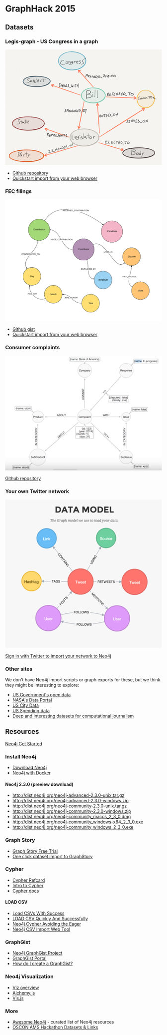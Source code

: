 # GraphHack 2015

## Datasets

### Legis-graph - US Congress in a graph

![](img/lg_datamodel.png)

* [Github repository](https://github.com/legis-graph/legis-graph)
* [Quickstart import from your web browser](http://johnymontana.github.io/LazyWebCypher/?file=https://raw.githubusercontent.com/legis-graph/legis-graph/master/quickstart/114/legis_graph_import_114.cypher)

### FEC filings

![](img/fec_datamodel.png)

* [Github gist](https://gist.github.com/johnymontana/fd3de5219e9a15e67fb7)
* [Quickstart import from your web browser](http://www.lyonwj.com/LazyWebCypher?file=https://gist.githubusercontent.com/johnymontana/fd3de5219e9a15e67fb7/raw/7f25d1f2b37a1811720b1d3339335a60b7c6e35f/FEC-2015.cql)

### Consumer complaints

![](img/cc_datamodel.png)

[Github repository](https://github.com/nicolewhite/neo4j-complaints)

### Your own Twitter network

![](img/twitter_datamodel.png)

[Sign in with Twitter to import your network to Neo4j](http://network.graphdemos.com/)

### Other sites

We don't have Neo4j import scripts or graph exports for these, but we think they might be interesting to explore:

* [US Government's open data](http://www.data.gov/)
* [NASA's Data Portal](https://data.nasa.gov/)
* [US City Data](http://us-city.census.okfn.org/)
* [US Spending data](https://www.usaspending.gov/Pages/default.aspx)
* [Deep and interesting datasets for computational journalism](http://cjlab.stanford.edu/2015/09/30/lab-launch-and-data-sets/)

## Resources

[Neo4j Get Started](http://neo4j.com/developer/get-started/)

### Install Neo4j

* [Download Neo4j](http://neo4j.com/download/)
* [Neo4j with Docker](http://neo4j.com/developer/docker/)

#### Neo4j 2.3.0 (preview download)

* http://dist.neo4j.org/neo4j-advanced-2.3.0-unix.tar.gz
* http://dist.neo4j.org/neo4j-advanced-2.3.0-windows.zip
* http://dist.neo4j.org/neo4j-community-2.3.0-unix.tar.gz
* http://dist.neo4j.org/neo4j-community-2.3.0-windows.zip
* http://dist.neo4j.org/neo4j-community_macos_2_3_0.dmg
* http://dist.neo4j.org/neo4j-community_windows-x64_2_3_0.exe
* http://dist.neo4j.org/neo4j-community_windows_2_3_0.exe

### Graph Story

* [Graph Story Free Trial](https://console.graphstory.com/join)
* [One click dataset import to GraphStory](https://console.graphstory.com/sample-data)

### Cypher 

* [Cypher Refcard](http://neo4j.com/docs/stable/cypher-refcard/)
* [Intro to Cypher](http://neo4j.com/developer/cypher-query-language/)
* [Cypher docs](http://neo4j.com/docs/stable/cypher-query-lang.html)

#### LOAD CSV

* [Load CSVs With Success](http://jexp.de/blog/2014/10/load-cvs-with-success/)
* [LOAD CSV Quickly And Successfully](http://jexp.de/blog/2014/06/load-csv-into-neo4j-quickly-and-successfully/)
* [Neo4j Cypher Avoiding the Eager](http://www.markhneedham.com/blog/2014/10/23/neo4j-cypher-avoiding-the-eager/)
* [Neo4j CSV Import Web Tool](http://neo4j-csv-import.herokuapp.com)

### GraphGist

* [Neo4j GraphGist Project](http://gist.neo4j.org/)
* [GraphGist Portal](http://graphgist.neo4j.com/#!/gists)
* [How do I create a GraphGist?](http://graphgist.neo4j.com/#!/gists/about)

### Neo4j Visualization

* [Viz overview](http://neo4j.com/developer/guide-data-visualization/)
* [Alchemy.js](https://github.com/GraphAlchemist/Alchemy)
* [Vis.js](http://visjs.org/network_examples.html)

### More

* [Awesome Neo4j](https://github.com/GraphGeeks/awesome-neo4j) - curated list of Neo4j resources
* [OSCON AMS Hackathon Datasets & Links](https://gist.github.com/jexp/f13682f9fa402ee9826b) 
